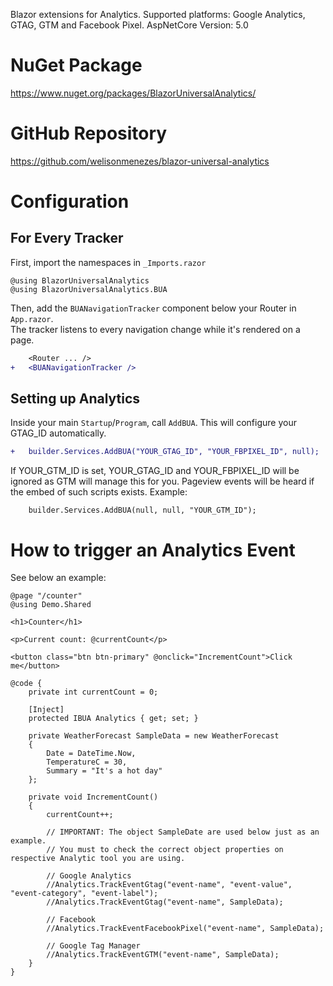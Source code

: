 Blazor extensions for Analytics. Supported platforms: Google Analytics, GTAG, GTM and Facebook Pixel.
AspNetCore Version: 5.0

# NuGet Package
https://www.nuget.org/packages/BlazorUniversalAnalytics/

# GitHub Repository
https://github.com/welisonmenezes/blazor-universal-analytics

# Configuration

## For Every Tracker

First, import the namespaces in `_Imports.razor`

```
@using BlazorUniversalAnalytics
@using BlazorUniversalAnalytics.BUA
```

Then, add the `BUANavigationTracker` component below your Router in `App.razor`.<br/>
The tracker listens to every navigation change while it's rendered on a page.

```diff
    <Router ... />
+   <BUANavigationTracker />
```

## Setting up Analytics

Inside your main `Startup`/`Program`, call `AddBUA`. This will configure your GTAG_ID automatically.

```diff
+   builder.Services.AddBUA("YOUR_GTAG_ID", "YOUR_FBPIXEL_ID", null);
```

If YOUR_GTM_ID is set, YOUR_GTAG_ID and YOUR_FBPIXEL_ID will be ignored as GTM will manage this for you. Pageview events will be heard if the embed of such scripts exists.
Example:

```
    builder.Services.AddBUA(null, null, "YOUR_GTM_ID");
```

# How to trigger an Analytics Event

See below an example:

```
@page "/counter"
@using Demo.Shared

<h1>Counter</h1>

<p>Current count: @currentCount</p>

<button class="btn btn-primary" @onclick="IncrementCount">Click me</button>

@code {
    private int currentCount = 0;

    [Inject]
    protected IBUA Analytics { get; set; }

    private WeatherForecast SampleData = new WeatherForecast
    {
        Date = DateTime.Now,
        TemperatureC = 30,
        Summary = "It's a hot day"
    };

    private void IncrementCount()
    {
        currentCount++;

        // IMPORTANT: The object SampleDate are used below just as an example.
        // You must to check the correct object properties on respective Analytic tool you are using.

        // Google Analytics
        //Analytics.TrackEventGtag("event-name", "event-value", "event-category", "event-label");
        //Analytics.TrackEventGtag("event-name", SampleData);

        // Facebook
        //Analytics.TrackEventFacebookPixel("event-name", SampleData);

        // Google Tag Manager
        //Analytics.TrackEventGTM("event-name", SampleData);
    }
}
```

